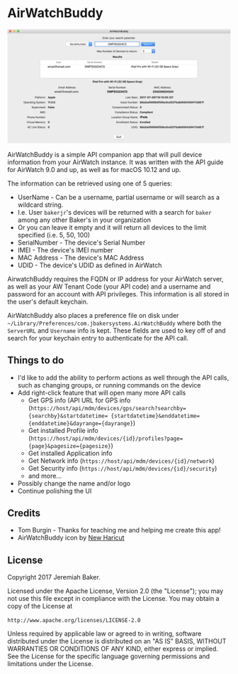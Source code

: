 # AirWatchBuddy

![](AirWatchBuddy.png)

AirWatchBuddy is a simple API companion app that will pull device information from your AirWatch instance. It was written with the API guide for AirWatch 9.0 and up, as well as for macOS 10.12 and up.

The information can be retrieved using one of 5 queries:
* UserName - Can be a username, partial username or will search as a wildcard string. 
* I.e. User `bakerjr`'s devices will be returned with a search for `baker` among any other Baker's in your organization
* Or you can leave it empty and it will return all devices to the limit specified (i.e. 5, 50, 100)
* SerialNumber - The device's Serial Number
* IMEI - The device's IMEI number
* MAC Address - The device's MAC Address
* UDID - The device's UDID as defined in AirWatch

AirwatchBuddy requires the FQDN or IP address for your AirWatch server, as well as your AW Tenant Code (your API code) and a username and password for an account with API privileges. This information is all stored in the user's default keychain.

AirWatchBuddy also places a preference file on disk under `~/Library/Preferences/com.jbakersystems.AirWatchBuddy` where both the `ServerURL` and `Username` info is kept. These fields are used to key off of and search for your keychain entry to authenticate for the API call.

## Things to do

* I'd like to add the ability to perform actions as well through the API calls, such as changing groups, or running commands on the device
* Add right-click feature that will open many more API calls
  * Get GPS info (API URL for GPS info (`https://host/api/mdm/devices/gps/search?searchby={searchby}&startdatetime= {startdatetime}&enddatetime={enddatetime}&dayrange={dayrange}`)
  * Get installed Profile info (`https://host/api/mdm/devices/{id}/profiles?page={page}&pagesize={pagesize}`)
  * Get installed Application info
  * Get Network info (`https://host/api/mdm/devices/{id}/network`)
  * Get Security info (`https://host/api/mdm/devices/{id}/security`)
  * and more... 
* Possibly change the name and/or logo
* Continue polishing the UI

## Credits

* Tom Burgin - Thanks for teaching me and helping me create this app!
* AirWatchBuddy icon by [New Haricut](https://thenounproject.com/newhaircut/)

## License

Copyright 2017 Jeremiah Baker.

Licensed under the Apache License, Version 2.0 (the "License"); you may not use this file except in compliance with the License. You may obtain a copy of the License at

`http://www.apache.org/licenses/LICENSE-2.0`

Unless required by applicable law or agreed to in writing, software distributed under the License is distributed on an "AS IS" BASIS, WITHOUT WARRANTIES OR CONDITIONS OF ANY KIND, either express or implied. See the License for the specific language governing permissions and limitations under the License.
